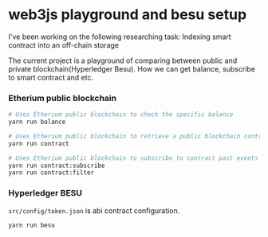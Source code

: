 # web3js playground and besu setup

I've been working on the following researching task: Indexing smart contract
into an off-chain storage

The current project is a playground of comparing between public and private
blockchain(Hyperledger Besu). How we can get balance, subscribe to smart
contract and etc.

### Etherium public blockchain

```bash
# Uses Etherium public blockchain to check the specific balance
yarn run balance

# Uses Etherium public blockchain to retrieve a public blockchain contract
yarn run contract

# Uses Etherium public blockchain to subscribe to contract past events
yarn run contract:subscribe
yarn run contract:filter
```

### Hyperledger BESU

`src/config/token.json` is abi contract configuration.

```bash
yarn run besu
```
